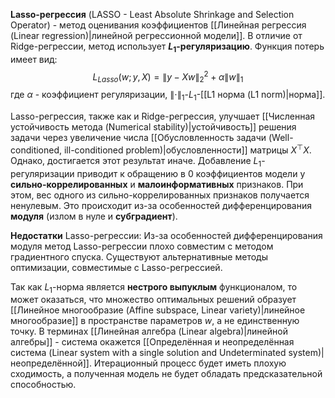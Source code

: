 **Lasso-регрессия** (LASSO - Least Absolute Shrinkage and Selection Operator) - метод оценивания коэффициентов [[Линейная регрессия (Linear regression)|линейной регрессионной модели]]. В отличие от Ridge-регрессии, метод использует **$L_1$-регуляризацию**. Функция потерь имеет вид:
$$
L_{Lasso}(w;y,X) = \lVert y-Xw \rVert_2^2 + \alpha\lVert w\rVert_1
$$
где $\alpha$ - коэффициент регуляризации, $\lVert \cdot \rVert_1$-$L_1$-[[L1 норма (L1 norm)|норма]].

Lasso-регрессия, также как и Ridge-регрессия, улучшает [[Численная устойчивость метода (Numerical stability)|устойчивость]] решения задачи через увеличение числа [[Обусловленность задачи (Well-conditioned, ill-conditioned problem)|обусловленности]] матрицы $X^\top X$. Однако, достигается этот результат иначе. Добавление $L_1$-регуляризации приводит к обращению в $0$ коэффициентов модели у **сильно-коррелированных** и **малоинформативных** признаков. При этом, вес одного из сильно-коррелированных признаков получается ненулевым. Это происходит из-за особенностей дифференцирования **модуля** (излом в нуле и **субградиент**).

**Недостатки** Lasso-регрессии:
Из-за особенностей дифференцирования модуля метод Lasso-регрессии плохо совместим с методом градиентного спуска. Существуют альтернативные методы оптимизации, совместимые с Lasso-регрессией.

Так как $L_1$-норма является **нестрого выпуклым** функционалом, то может оказаться, что множество оптимальных решений образует [[Линейное многообразие (Affine subspace, Linear variety)|линейное многообразие]] в пространстве параметров $w$, а не единственную точку. В терминах [[Линейная алгебра (Linear algebra)|линейной алгебры]] - система окажется [[Определённая и неопределённая система (Linear system with a single solution and Undeterminated system)|неопределённой]]. Итерационный процесс будет иметь плохую сходимость, а полученная модель не будет обладать предсказательной способностью.